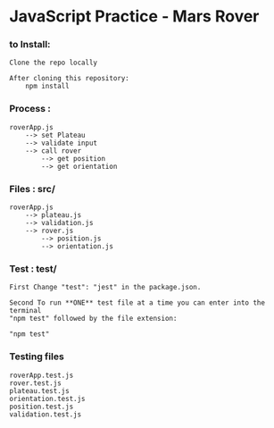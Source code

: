 # JavaScript Practice - Mars Rover 

### to Install:

    Clone the repo locally 

    After cloning this repository:
        npm install


### Process : 
    roverApp.js  
        --> set Plateau
        --> validate input
        --> call rover
            --> get position
            --> get orientation

### Files : src/
    roverApp.js 
        --> plateau.js
        --> validation.js
        --> rover.js   
            --> position.js 
            --> orientation.js


### Test : test/

    First Change "test": "jest" in the package.json.

    Second To run **ONE** test file at a time you can enter into the terminal 
    "npm test" followed by the file extension:

    "npm test"

### Testing files
    roverApp.test.js
    rover.test.js
    plateau.test.js
    orientation.test.js
    position.test.js 
    validation.test.js


